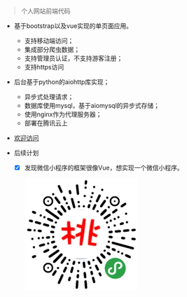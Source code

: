 > 个人网站前端代码

- 基于bootstrap以及vue实现的单页面应用。  
  - 支持移动端访问；
  - 集成部分爬虫数据；
  - 支持管理员认证，不支持游客注册；
  - 支持https访问
  
- 后台基于python的aiohttp库实现；
  - 异步式处理请求；
  - 数据库使用mysql，基于aiomysql的异步式存储；
  - 使用nginx作为代理服务器；
  - 部署在腾讯云上
  
- [欢迎访问](https://www.luizyao.com)

- 后续计划
  - [x] 发现微信小程序的框架很像Vue，想实现一个微信小程序。
  
       ![小毛桃的自留地](/static/image/miniprogram.jpg)
